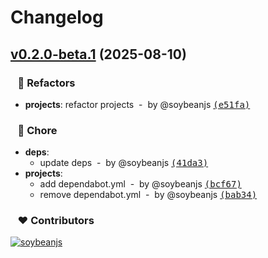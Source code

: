 # Changelog


## [v0.2.0-beta.1](https://github.com/soybeanjs/color-palette/compare/v0.1.1...v0.2.0-beta.1) (2025-08-10)

### &nbsp;&nbsp;&nbsp;💅 Refactors

- **projects**: refactor projects &nbsp;-&nbsp; by @soybeanjs [<samp>(e51fa)</samp>](https://github.com/soybeanjs/color-palette/commit/e51fa3e)

### &nbsp;&nbsp;&nbsp;🏡 Chore

- **deps**:
  - update deps &nbsp;-&nbsp; by @soybeanjs [<samp>(41da3)</samp>](https://github.com/soybeanjs/color-palette/commit/41da31b)
- **projects**:
  - add dependabot.yml &nbsp;-&nbsp; by @soybeanjs [<samp>(bcf67)</samp>](https://github.com/soybeanjs/color-palette/commit/bcf676f)
  - remove dependabot.yml &nbsp;-&nbsp; by @soybeanjs [<samp>(bab34)</samp>](https://github.com/soybeanjs/color-palette/commit/bab34aa)

### &nbsp;&nbsp;&nbsp;❤️ Contributors

[![soybeanjs](https://github.com/soybeanjs.png?size=48)](https://github.com/soybeanjs)&nbsp;&nbsp;

